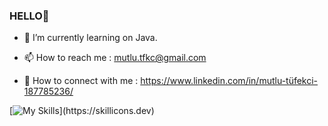 ### HELLO👋

- 🔭 I’m currently learning on Java.

- 📫 How to reach me : mutlu.tfkc@gmail.com

- 🚀  How to connect with me : https://www.linkedin.com/in/mutlu-tüfekci-187785236/




 

    
[![My Skills](https://skillicons.dev/icons?i=java,idea,vscode,github,linkedin,js,html,css,git,)](https://skillicons.dev)
    
    
      


